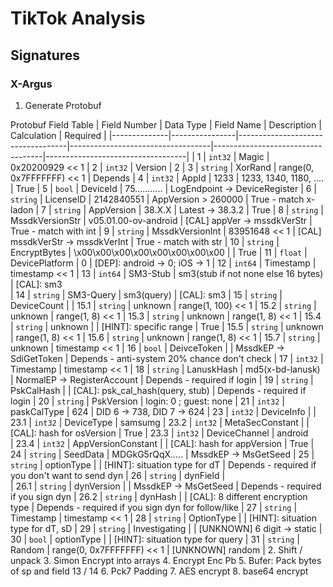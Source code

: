 # TikTok Analysis
## Signatures
### X-Argus
1. Generate Protobuf
   
Protobuf Field Table
| Field Number | Data Type      | Field Name                        | Description                       | Calculation                       | Required                          |
|--------------|----------------|-----------------------------------|-----------------------------------|-----------------------------------|-----------------------------------|
| 1            | `int32`       | Magic                              | 0x20200929 << 1
| 2            | `int32`       | Version                            | 2
| 3            | `string`      | XorRand                            | range(0, 0x7FFFFFFF) << 1                                             | Depends
| 4            | `int32`       | AppId                              | 1233                              | 1233, 1340, 1180, ....            | True
| 5            | `bool`        | DeviceId                           | 75...........                     | LogEndpoint -> DeviceRegister
| 6            | `string`      | LicenseID                          | 2142840551                        | AppVersion > 260000               | True - match x-ladon
| 7            | `string`      | AppVersion                         | 38.X.X                            | Latest -> 38.3.2                  | True
| 8            | `string`      | MssdkVersionStr                    | v05.01.00-ov-android              | [CAL] appVer -> mssdkVerStr       | True - match with int
| 9            | `string`      | MssdkVersionInt                    | 83951648 << 1                     | [CAL] mssdkVerStr -> mssdkVerInt  | True - match with str
| 10           | `string`      | EncryptBytes                       | \x00\x00\x00\x00\x00\x00\x00\x00  |                                   | True
| 11           | `float`       | DevicePlatform                     | 0                                 | [DEP]: android -> 0; iOS -> 1
| 12           | `int64`       | Timestamp                          | timestamp << 1
| 13           | `int64`       | SM3-Stub                           | sm3(stub if not none else 16 bytes) | [CAL]: sm3    
| 14           | `string`      | SM3-Query                          | sm3(query)                          | [CAL]: sm3
| 15           | `string`      | DeviceCount                        | 
| 15.1         | `string`      | unknown                            | range(1, 100) << 1
| 15.2         | `string`      | unknown                            | range(1, 8) << 1
| 15.3         | `string`      | unknown                            | range(1, 8) << 1
| 15.4         | `string`      | unknown                            |                                   | [HINT]: specific range            | True
| 15.5         | `string`      | unknown                            | range(1, 8) << 1
| 15.6         | `string`      | unknown                            | range(1, 8) << 1
| 15.7         | `string`      | unknown                            | timestamp << 1
| 16           | `bool`        | DeivceToken                        |                                   | MssdkEP -> SdiGetToken             | Depends - anti-system 20% chance don't check 
| 17           | `int32`       | Timestamp                          | timestamp << 1
| 18           | `string`      | LanuskHash                         | md5(x-bd-lanusk)                  | NormalEP -> RegisterAccount        | Depends - required if login
| 19           | `string`      | PskCalHash                         |                                   | [CAL]: psk_cal_hash(query, stub)   | Depends - required if login
| 20           | `string`      | PskVersion                         | login: 0 ; guest: none
| 21           | `int32`       | paskCalType                        | 624                               | DID 6 -> 738, DID 7 -> 624
| 23           | `int32`       | DeviceInfo                         |
| 23.1         | `int32`       | DeviceType                         | samsumg
| 23.2         | `int32`       | MetaSecConstant                    |                                   | [CAL]: hash for osVersion          | True
| 23.3         | `int32`       | DeviceChannel                      | android  
| 23.4         | `int32`       | AppVersionConstant                 |                                   | [CAL]: hash for appVersion         | True 
| 24           | `string`      | SeedData                           | MDGkG5rQqX.....                   | MssdkEP -> MsGetSeed
| 25           | `string`      | optionType                         |                                   | [HINT]: situation type for dT      | Depends - required if you don't want to send dyn
| 26           | `string`      | dynField                           |                                  
| 26.1         | `string`      | dynVersion                         |                                   | MssdkEP -> MsGetSeed               | Depends - required if you sign dyn
| 26.2         | `string`      | dynHash                            |                                   | [CAL]: 8 different encryption type | Depends - required if you sign dyn for follow/like
| 27           | `string`      | Timestamp                          | timestamp << 1
| 28           | `string`      | OptionType                         |                                   | [HINT]: situation type for dT, sD
| 29           | `string`      | Investigating                      |                                   | [UNKNOWN] 6 digit -> static 
| 30           | `bool`        | optionType                         |                                   | [HINT]: situation type for query
| 31           | `string`      | Random                             | range(0, 0x7FFFFFFF) << 1         | [UNKNOWN] random                   |
2. Shift / unpack
3. Simon Encrypt into arrays
4. Encrypt Enc Pb
5. Bufer: Pack bytes of sp and field 13 / 14
6. Pck7 Padding
7. AES encrypt
8. base64 encrypt

